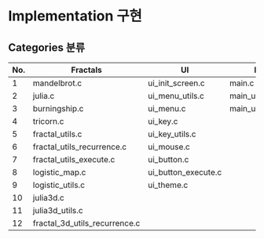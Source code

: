 # Implementation 구현
## Categories 분류
|No.|Fractals|UI|Main|
|---|---|---|---|
|1|mandelbrot.c|ui_init_screen.c|main.c|
|2|julia.c|ui_menu_utils.c|main_utils.c|
|3|burningship.c|ui_menu.c|main_utils_parse.c|
|4|tricorn.c|ui_key.c||
|5|fractal_utils.c|ui_key_utils.c||
|6|fractal_utils_recurrence.c|ui_mouse.c||
|7|fractal_utils_execute.c|ui_button.c||
|8|logistic_map.c|ui_button_execute.c||
|9|logistic_utils.c|ui_theme.c||
|10|julia3d.c|||
|11|julia3d_utils.c|||
|12|fractal_3d_utils_recurrence.c|||
